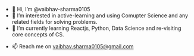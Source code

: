 - 👋 Hi, I’m @vaibhav-sharma0105
- 👀 I’m interested in active-learning and using Comupter Science and any related fields for solving problems.
- 🌱 I’m currently learning Reactjs, Python, Data Science and re-visiting core concepts of CS.
<!--- - 💞️ I’m looking to collaborate on ... --->
- 📫 Reach me on vaibhav.sharma0105@gmail.com

<!---
vaibhav-sharma0105/vaibhav-sharma0105 is a ✨ special ✨ repository because its `README.md` (this file) appears on your GitHub profile.
You can click the Preview link to take a look at your changes.
--->
